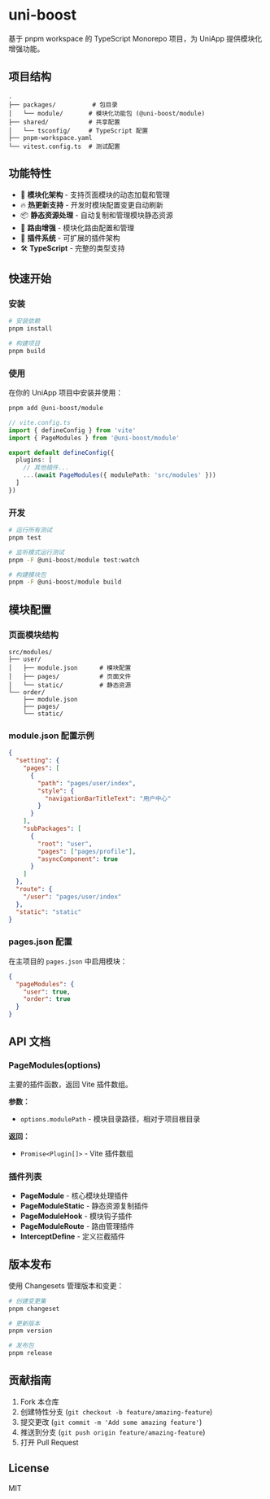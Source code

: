 # uni-boost

基于 pnpm workspace 的 TypeScript Monorepo 项目，为 UniApp 提供模块化增强功能。

## 项目结构

```
.
├── packages/          # 包目录
│   └── module/       # 模块化功能包 (@uni-boost/module)
├── shared/           # 共享配置
│   └── tsconfig/     # TypeScript 配置
├── pnpm-workspace.yaml
└── vitest.config.ts  # 测试配置
```

## 功能特性

- 🚀 **模块化架构** - 支持页面模块的动态加载和管理
- 🔥 **热更新支持** - 开发时模块配置变更自动刷新
- 📦 **静态资源处理** - 自动复制和管理模块静态资源
- 🎯 **路由增强** - 模块化路由配置和管理
- 🔌 **插件系统** - 可扩展的插件架构
- 🛠️ **TypeScript** - 完整的类型支持

## 快速开始

### 安装

```bash
# 安装依赖
pnpm install

# 构建项目
pnpm build
```

### 使用

在你的 UniApp 项目中安装并使用：

```bash
pnpm add @uni-boost/module
```

```typescript
// vite.config.ts
import { defineConfig } from 'vite'
import { PageModules } from '@uni-boost/module'

export default defineConfig({
  plugins: [
    // 其他插件...
    ...(await PageModules({ modulePath: 'src/modules' }))
  ]
})
```

### 开发

```bash
# 运行所有测试
pnpm test

# 监听模式运行测试
pnpm -F @uni-boost/module test:watch

# 构建模块包
pnpm -F @uni-boost/module build
```

## 模块配置

### 页面模块结构

```
src/modules/
├── user/
│   ├── module.json      # 模块配置
│   ├── pages/           # 页面文件
│   └── static/          # 静态资源
└── order/
    ├── module.json
    ├── pages/
    └── static/
```

### module.json 配置示例

```json
{
  "setting": {
    "pages": [
      {
        "path": "pages/user/index",
        "style": {
          "navigationBarTitleText": "用户中心"
        }
      }
    ],
    "subPackages": [
      {
        "root": "user",
        "pages": ["pages/profile"],
        "asyncComponent": true
      }
    ]
  },
  "route": {
    "/user": "pages/user/index"
  },
  "static": "static"
}
```

### pages.json 配置

在主项目的 `pages.json` 中启用模块：

```json
{
  "pageModules": {
    "user": true,
    "order": true
  }
}
```

## API 文档

### PageModules(options)

主要的插件函数，返回 Vite 插件数组。

**参数：**
- `options.modulePath` - 模块目录路径，相对于项目根目录

**返回：**
- `Promise<Plugin[]>` - Vite 插件数组

### 插件列表

- **PageModule** - 核心模块处理插件
- **PageModuleStatic** - 静态资源复制插件
- **PageModuleHook** - 模块钩子插件
- **PageModuleRoute** - 路由管理插件
- **InterceptDefine** - 定义拦截插件

## 版本发布

使用 Changesets 管理版本和变更：

```bash
# 创建变更集
pnpm changeset

# 更新版本
pnpm version

# 发布包
pnpm release
```

## 贡献指南

1. Fork 本仓库
2. 创建特性分支 (`git checkout -b feature/amazing-feature`)
3. 提交更改 (`git commit -m 'Add some amazing feature'`)
4. 推送到分支 (`git push origin feature/amazing-feature`)
5. 打开 Pull Request

## License

MIT
